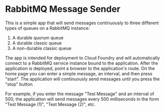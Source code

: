 # RabbitMQ Message Sender

This is a simple app that will send messages continuously to three different types of queues on a RabbitMQ instance:

1. A durable quorum queue
2. A durable classic queue
3. A non-durable classic queue

The app is intended for deployment to Cloud Foundry and will automatically connect to a RabbitMQ service instance
bound to the application. After the application is deployed, point a browser to the application's route. On the
home page you can enter a simple message, an interval, and then press "start". The application will continuously
send messages until you press the "stop" button.

For example, if you enter the message "Test Message" and an interval of 500, the application will send messages every
500 milliseconds in the form "Test Message (1)", "Test Message (2)", etc.
